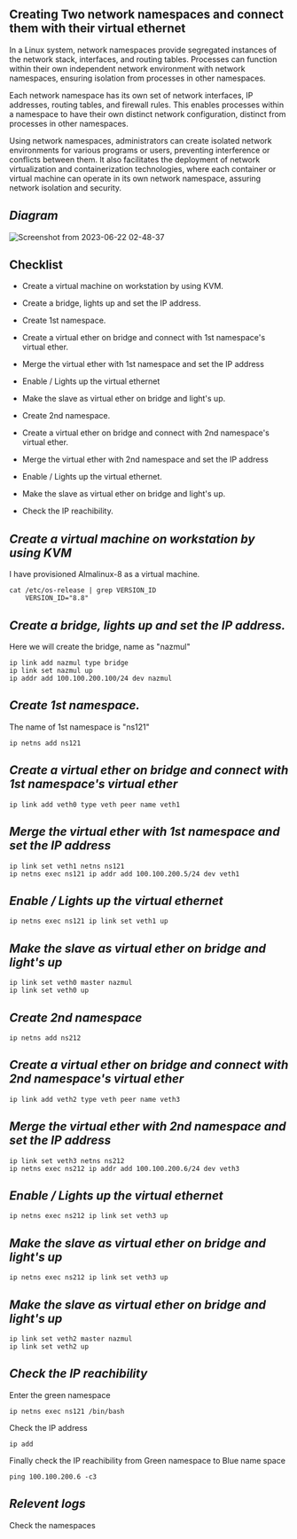 ## Creating Two network namespaces and connect them with their virtual ethernet 

In a Linux system, network namespaces provide segregated instances of the network stack, interfaces, and routing tables. Processes can function within their own independent network environment with network namespaces, ensuring isolation from processes in other namespaces.

Each network namespace has its own set of network interfaces, IP addresses, routing tables, and firewall rules. This enables processes within a namespace to have their own distinct network configuration, distinct from processes in other namespaces.

Using network namespaces, administrators can create isolated network environments for various programs or users, preventing interference or conflicts between them. It also facilitates the deployment of network virtualization and containerization technologies, where each container or virtual machine can operate in its own network namespace, assuring network isolation and security.


## *Diagram* ##

![Screenshot from 2023-06-22 02-48-37](https://github.com/alam-nazmul/Poridhi-Exams/assets/103389594/0ae18d00-1751-4950-912b-774f256f2a66)


## Checklist

- Create a virtual machine on workstation by using KVM.
- Create a bridge, lights up and set the IP address.
- Create 1st namespace.
- Create a virtual ether on bridge and connect with 1st namespace's virtual ether.
- Merge the virtual ether with 1st namespace and set the IP address
- Enable / Lights up the virtual ethernet
- Make the slave as virtual ether on bridge and light's up.

- Create 2nd namespace.
- Create a virtual ether on bridge and connect with 2nd namespace's virtual ether.
- Merge the virtual ether with 2nd namespace and set the IP address
- Enable / Lights up the virtual ethernet.
- Make the slave as virtual ether on bridge and light's up.

- Check the IP reachibility.


## *Create a virtual machine on workstation by using KVM* ##


I have provisioned Almalinux-8 as a virtual machine.

```
cat /etc/os-release | grep VERSION_ID
    VERSION_ID="8.8"
```

## *Create a bridge, lights up and set the IP address.* ##

Here we will create the bridge, name as "nazmul"

```
ip link add nazmul type bridge
ip link set nazmul up
ip addr add 100.100.200.100/24 dev nazmul
```

## *Create 1st namespace.* ##
The name of 1st namespace is "ns121"
```
ip netns add ns121
```


## *Create a virtual ether on bridge and connect with 1st namespace's virtual ether* ##
```
ip link add veth0 type veth peer name veth1
```

## *Merge the virtual ether with 1st namespace and set the IP address* ##
```
ip link set veth1 netns ns121
ip netns exec ns121 ip addr add 100.100.200.5/24 dev veth1
```

## *Enable / Lights up the virtual ethernet* ##
```
ip netns exec ns121 ip link set veth1 up
```

## *Make the slave as virtual ether on bridge and light's up* ##
```
ip link set veth0 master nazmul
ip link set veth0 up
```

## *Create 2nd namespace* ##
```
ip netns add ns212
```

## *Create a virtual ether on bridge and connect with 2nd namespace's virtual ether* ##
```
ip link add veth2 type veth peer name veth3
```

## *Merge the virtual ether with 2nd namespace and set the IP address* ##
```
ip link set veth3 netns ns212
ip netns exec ns212 ip addr add 100.100.200.6/24 dev veth3
```

## *Enable / Lights up the virtual ethernet* ##
```
ip netns exec ns212 ip link set veth3 up
```

## *Make the slave as virtual ether on bridge and light's up* ##
```
ip netns exec ns212 ip link set veth3 up
```

## *Make the slave as virtual ether on bridge and light's up* ##
```
ip link set veth2 master nazmul
ip link set veth2 up
```


## *Check the IP reachibility* ##
Enter the green namespace
```
ip netns exec ns121 /bin/bash
```

Check the IP address
```
ip add
```

Finally check the IP reachibility from Green namespace to Blue name space
```
ping 100.100.200.6 -c3
```

## *Relevent logs* ##

Check the namespaces


